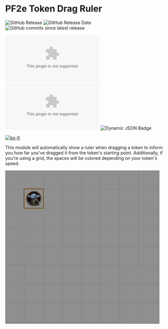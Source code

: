 # PF2e Token Drag Ruler

![GitHub Release](https://img.shields.io/github/v/release/7H3LaughingMan/pf2e-ruler) ![GitHub Release Date](https://img.shields.io/github/release-date/7H3LaughingMan/pf2e-ruler) ![GitHub commits since latest release](https://img.shields.io/github/commits-since/7H3LaughingMan/pf2e-ruler/latest)

![GitHub Downloads (specific asset, all releases)](https://img.shields.io/github/downloads/7H3LaughingMan/pf2e-ruler/module.zip) ![GitHub Downloads (specific asset, latest release)](https://img.shields.io/github/downloads/7H3LaughingMan/pf2e-ruler/latest/module.zip) ![Dynamic JSON Badge](https://img.shields.io/badge/dynamic/json?url=https%3A%2F%2Fforge-vtt.com%2Fapi%2Fbazaar%2Fpackage%2Fpf2e-ruler&query=package.installs&suffix=%25&label=Forge%20Installs)

[![ko-fi](https://ko-fi.com/img/githubbutton_sm.svg)](https://ko-fi.com/Z8Z6ZHDNA)

This module will automatically show a ruler when dragging a token to inform you how far you've dragged it from the token's starting point. Additionally, if you're using a grid, the spaces will be colored depending on your token's speed. 

![PF2e Ruler - Square Grid](https://raw.githubusercontent.com/7H3LaughingMan/pf2e-ruler/main/media/basic_token_movement.webp)
